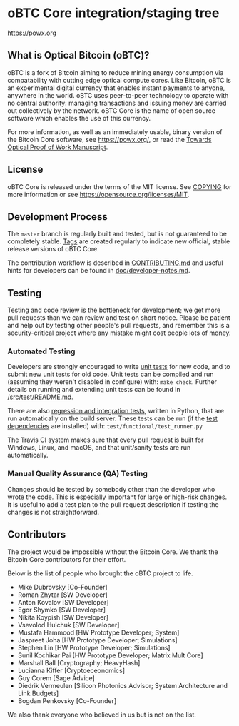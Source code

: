 oBTC Core integration/staging tree
=====================================

https://powx.org

What is Optical Bitcoin (oBTC)?
-------------------------------

oBTC is a fork of Bitcoin aiming to reduce mining energy consumption via compatability with cutting edge optical compute cores.  Like
Bitcoin, oBTC is an experimental digital currency that enables instant payments
to anyone, anywhere in the world. oBTC uses peer-to-peer technology to
operate with no central authority: managing transactions and issuing money are
carried out collectively by the network. oBTC Core is the name of open
source software which enables the use of this currency.

For more information, as well as an immediately usable, binary version of
the Bitcoin Core software, see https://powx.org/, or read the
[Towards Optical Proof of Work Manuscript](https://assets.pubpub.org/xi9h9rps/01581688887859.pdf).

License
-------

oBTC Core is released under the terms of the MIT license. See [COPYING](COPYING) for more
information or see https://opensource.org/licenses/MIT.

Development Process
-------------------

The `master` branch is regularly built and tested, but is not guaranteed to be
completely stable. [Tags](https://github.com/bitcoin/bitcoin/tags) are created
regularly to indicate new official, stable release versions of oBTC Core.

The contribution workflow is described in [CONTRIBUTING.md](CONTRIBUTING.md)
and useful hints for developers can be found in [doc/developer-notes.md](doc/developer-notes.md).

Testing
-------

Testing and code review is the bottleneck for development; we get more pull
requests than we can review and test on short notice. Please be patient and help out by testing
other people's pull requests, and remember this is a security-critical project where any mistake might cost people
lots of money.

### Automated Testing

Developers are strongly encouraged to write [unit tests](src/test/README.md) for new code, and to
submit new unit tests for old code. Unit tests can be compiled and run
(assuming they weren't disabled in configure) with: `make check`. Further details on running
and extending unit tests can be found in [/src/test/README.md](/src/test/README.md).

There are also [regression and integration tests](/test), written
in Python, that are run automatically on the build server.
These tests can be run (if the [test dependencies](/test) are installed) with: `test/functional/test_runner.py`

The Travis CI system makes sure that every pull request is built for Windows, Linux, and macOS, and that unit/sanity tests are run automatically.

### Manual Quality Assurance (QA) Testing

Changes should be tested by somebody other than the developer who wrote the
code. This is especially important for large or high-risk changes. It is useful
to add a test plan to the pull request description if testing the changes is
not straightforward.


Contributors
------------

The project would be impossible without the Bitcoin Core. We thank the Bitcoin
Core contributors for their effort.

Below is the list of people who brought the oBTC project to life.

* Mike Dubrovsky [Co-Founder]
* Roman Zhytar [SW Developer]
* Anton Kovalov [SW Developer]
* Egor Shymko [SW Developer]
* Nikita Koypish [SW Developer]
* Vsevolod Hulchuk [SW Developer]
* Mustafa Hammood [HW Prototype Developer; System]
* Jaspreet Joha [HW Prototype Developer; Simulations]
* Stephen Lin [HW Prototype Developer; Simulations]
* Sunil Kochikar Pai [HW Prototype Developer; Matrix Mult Core]
* Marshall Ball [Cryptography; HeavyHash]
* Lucianna Kiffer [Cryptoeceonomics]
* Guy Corem [Sage Advice]
* Diedrik Vermeulen [Silicon Photonics Advisor; System Architecture and Link Budgets]
* Bogdan Penkovsky [Co-Founder]

We also thank everyone who believed in us but is not on the list.

